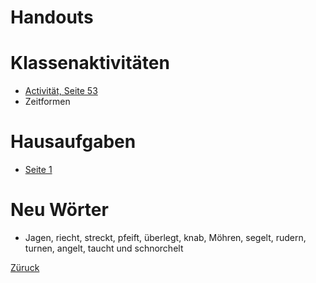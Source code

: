 # Handouts
# Klassenaktivitäten
- [Activität, Seite 53](https://avodaf.org/wp-content/uploads/2016/01/daf-daz-grammatik-bausteine.pdf)
- Zeitformen
# Hausaufgaben
- [Seite 1](https://www.schule-lengnau.ch/wp-content/uploads/2020/03/Zeitformen-Arbeitsbl%C3%A4tter-Deutsch.pdf)
# Neu Wörter
- Jagen, riecht, streckt, pfeift, überlegt, knab, Möhren, segelt, rudern, turnen, angelt, taucht und schnorchelt

[Züruck](../README.md)